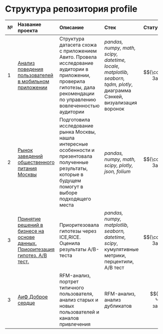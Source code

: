 # Структура репозитория profile

| № | **Название проекта**                            | **Описание**        | **Стек**     | **Статус** |
|:------------------------------------------------|:------------------------------------------------| :-------------------|:--------------------------------|:-------------------|
|1| [Анализ поведения пользователей в мобильном приложении](https://github.com/katerinabazh/profile/tree/main/1.%20Анализ%20поведения%20пользователей%20в%20мобильном%20приложении) | Структура датасета схожа с приложением Авито.  Провела исследование аудитории в приложении, проверила гипотезы, дала рекомендации по управлению вовлеченностью аудитории | *pandas, numpy, math, scipy, datetime, locale, matplotlib, seaborn, tqdm, plotly*, диаграмма Сэнкей, визуализация воронок|$${\color{lightgreen}Закончен}$$|
|2|[Рынок заведений общественного питания Москвы](https://github.com/katerinabazh/profile/tree/main/2.%20Рынок%20заведений%20общественного%20питания%20Москвы)| Подготовила исследование рынка Москвы, нашла интересные особенности и презентовала полученные результаты, которые в будущем помогут в выборе подходящего места| *pandas, numpy, math, scipy, plotly, json, folium*|$${\color{lightgreen}Закончен}$$|
|3| [Принятие решений в бизнесе на основе данных. Приоритезация гипотез. A/B тест.](https://github.com/katerinabazh/profile/tree/main/3.%20Принятие%20решений%20в%20бизнесе%20на%20основе%20данных.%20Приоритезация%20гипотез.%20AB%20тест.) | Приоритезовала гипотезы через ICE,RICE. Оценила результаты A/B-теста | *pandas, numpy, matplotlib, seaborn, datetime, scipy*, кумулятивные метрики, перцентили, A/B тест |$${\color{lightgreen}Закончен}$$|
|3| [АиФ Доброе сердце](https://github.com/katerinabazh/profile/tree/main/АиФ%20Доброе%20сердце) | RFM-анализ, портрет типичного пользователя, анализ старых и новых пользователей и каналов привлечения |RFM-анализ, анализ дубликатов|$${\color{blue}Частично\ закончен}$$|
